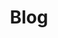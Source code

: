 ---
title: Blog
noindex: false
weight: 5
description: "Blogs about Brookhaven RP Updates, exciting news, and new findings"
type: blog
images:
- images/thumbnails/blog_splash.png
---